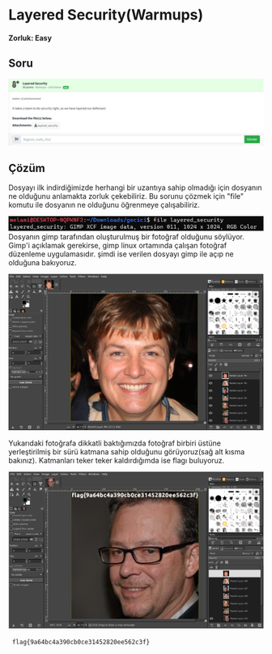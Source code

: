 # Layered Security(Warmups)
#### Zorluk: Easy

## Soru 
![Soru](https://github.com/K4lender/HuntressCTF23_WriteUps/blob/main/Warmups/Layered_Security/layeredsecurity.png)

## Çözüm
Dosyayı ilk indirdiğimizde herhangi bir uzantıya sahip olmadığı için dosyanın ne olduğunu anlamakta zorluk çekebiliriz. Bu sorunu çözmek için "file" komutu ile dosyanın ne olduğunu öğrenmeye çalışabiliriz.

![](https://github.com/K4lender/HuntressCTF23_WriteUps/blob/main/Warmups/Layered_Security/Screenshot_1.png)
Dosyanın gimp tarafından oluşturulmuş bir fotoğraf olduğunu söylüyor. Gimp'i açıklamak gerekirse, gimp linux ortamında çalışan fotoğraf düzenleme uygulamasıdır. şimdi ise verilen dosyayı gimp ile açıp ne olduğuna bakıyoruz.

![](https://github.com/K4lender/HuntressCTF23_WriteUps/blob/main/Warmups/Layered_Security/Screenshot_2.png)

Yukarıdaki fotoğrafa dikkatli baktığımızda fotoğraf birbiri üstüne yerleştirilmiş bir sürü katmana sahip olduğunu görüyoruz(sağ alt kısma bakınız). Katmanları teker teker kaldırdığımda ise flagı buluyoruz.

![](https://github.com/K4lender/HuntressCTF23_WriteUps/blob/main/Warmups/Layered_Security/Screenshot_3.png)

``` flag{9a64bc4a390cb0ce31452820ee562c3f}```